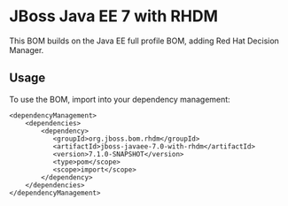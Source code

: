 JBoss Java EE 7 with RHDM
===================================

This BOM builds on the Java EE full profile BOM, adding Red Hat Decision Manager.
 
Usage
-----
 
To use the BOM, import into your dependency management:

    <dependencyManagement>
        <dependencies>
            <dependency>
               <groupId>org.jboss.bom.rhdm</groupId>
               <artifactId>jboss-javaee-7.0-with-rhdm</artifactId>
               <version>7.1.0-SNAPSHOT</version>
               <type>pom</scope>
               <scope>import</scope>
            </dependency>
        </dependencies>
    </dependencyManagement>
